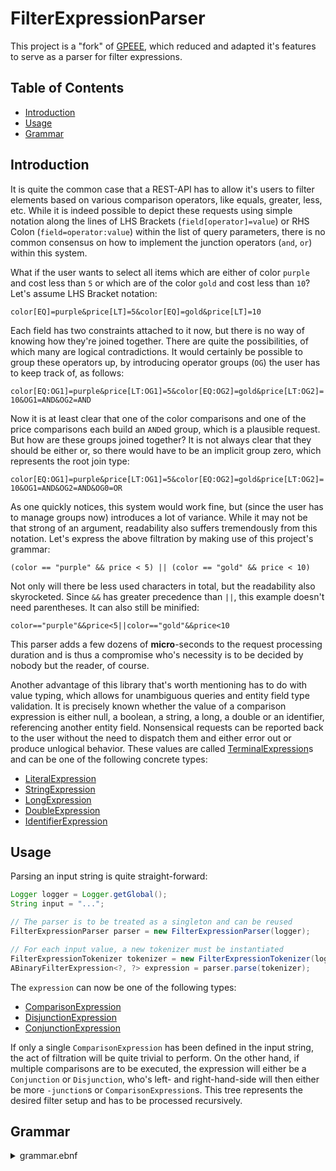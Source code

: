 <!-- This file is rendered by https://github.com/BlvckBytes/readme_helper -->

# FilterExpressionParser

This project is a "fork" of [GPEEE](https://github.com/BlvckBytes/GPEEE), which reduced and adapted it's features to serve as a parser for filter expressions.

## Table of Contents
- [Introduction](#introduction)
- [Usage](#usage)
- [Grammar](#grammar)

## Introduction

It is quite the common case that a REST-API has to allow it's users to filter elements based on various comparison operators, like equals, greater, less, etc. While it is indeed possible to depict these requests using simple notation along the lines of LHS Brackets (`field[operator]=value`) or RHS Colon (`field=operator:value`) within the list of query parameters, there is no common consensus on how to implement the junction operators (`and`, `or`) within this system.

What if the user wants to select all items which are either of color `purple` and cost less than `5` or which are of the color `gold` and cost less than `10`? Let's assume LHS Bracket notation:

`color[EQ]=purple&price[LT]=5&color[EQ]=gold&price[LT]=10`

Each field has two constraints attached to it now, but there is no way of knowing how they're joined together. There are quite the possibilities, of which many are logical contradictions. It would certainly be possible to group these operators up, by introducing operator groups (`OG`) the user has to keep track of, as follows:

`color[EQ:OG1]=purple&price[LT:OG1]=5&color[EQ:OG2]=gold&price[LT:OG2]=10&OG1=AND&OG2=AND`

Now it is at least clear that one of the color comparisons and one of the price comparisons each build an `AND`ed group, which is a plausible request. But how are these groups joined together? It is not always clear that they should be either or, so there would have to be an implicit group zero, which represents the root join type:

`color[EQ:OG1]=purple&price[LT:OG1]=5&color[EQ:OG2]=gold&price[LT:OG2]=10&OG1=AND&OG2=AND&OG0=OR`

As one quickly notices, this system would work fine, but (since the user has to manage groups now) introduces a lot of variance. While it may not be that strong of an argument, readability also suffers tremendously from this notation. Let's express the above filtration by making use of this project's grammar:

`(color == "purple" && price < 5) || (color == "gold" && price < 10)`

Not only will there be less used characters in total, but the readability also skyrocketed. Since `&&` has greater precedence than `||`, this example doesn't need parentheses. It can also still be minified:

`color=="purple"&&price<5||color=="gold"&&price<10`

This parser adds a few dozens of **micro**-seconds to the request processing duration and is thus
a compromise who's necessity is to be decided by nobody but the reader, of course.

Another advantage of this library that's worth mentioning has to do with value typing, which allows for unambiguous queries and entity field type validation. It is precisely known whether the value of a comparison expression is either null, a boolean, a string, a long, a double or an identifier, referencing another entity field. Nonsensical requests can be reported back to the user without the need to dispatch them and either error out or produce unlogical behavior. These values are called [TerminalExpression](src/main/java/me/blvckbytes/filterexpressionparser/parser/expression/TerminalExpression.java)s and can be one of the following concrete types:
- [LiteralExpression](src/main/java/me/blvckbytes/filterexpressionparser/parser/expression/LiteralExpression.java)
- [StringExpression](src/main/java/me/blvckbytes/filterexpressionparser/parser/expression/StringExpression.java)
- [LongExpression](src/main/java/me/blvckbytes/filterexpressionparser/parser/expression/LongExpression.java)
- [DoubleExpression](src/main/java/me/blvckbytes/filterexpressionparser/parser/expression/DoubleExpression.java)
- [IdentifierExpression](src/main/java/me/blvckbytes/filterexpressionparser/parser/expression/IdentifierExpression.java)

## Usage

Parsing an input string is quite straight-forward:

```java
Logger logger = Logger.getGlobal();
String input = "...";

// The parser is to be treated as a singleton and can be reused
FilterExpressionParser parser = new FilterExpressionParser(logger);

// For each input value, a new tokenizer must be instantiated
FilterExpressionTokenizer tokenizer = new FilterExpressionTokenizer(logger, input);
ABinaryFilterExpression<?, ?> expression = parser.parse(tokenizer);
```

The `expression` can now be one of the following types:
- [ComparisonExpression](src/main/java/me/blvckbytes/filterexpressionparser/parser/expression/ComparisonExpression.java)
- [DisjunctionExpression](src/main/java/me/blvckbytes/filterexpressionparser/parser/expression/DisjunctionExpression.java)
- [ConjunctionExpression](src/main/java/me/blvckbytes/filterexpressionparser/parser/expression/ConjunctionExpression.java)

If only a single `ComparisonExpression` has been defined in the input string, the act of filtration will be quite trivial to perform. On the other hand, if multiple comparisons are to be executed, the expression will either be a `Conjunction` or `Disjunction`, who's left- and right-hand-side will then either be more `-junction`s or `ComparisonExpression`s. This tree represents the desired filter setup and has to be processed recursively.

## Grammar

<details>
<summary>grammar.ebnf</summary>

```ebnf
Digit ::= [0-9]
Letter ::= [A-Za-z]

Long ::= "-"? Digit+ ("e" Digit+)?
Double ::= "-"? Digit* "." Digit+ ("e" "-"? Digit+)?
Literal ::= "true" | "false" | "null"

# Quotes within string literals need to be escaped
String ::= '"' ('\"' | [^"])* '"'

# Identifiers represent fields to be filtered by
Identifier ::= Letter (Digit | Letter | '_' | '.')*

Value := Long
       | Double
       | String
       | Literal
       | Identifier # Fields can be matched on other fields within
                    # the same object as well, not just static values

ComparisonOperator ::= ">"   # Greater than
                     | "<"   # Less than
                     | ">="  # Greater than or equal
                     | "<="  # Less than or equal
                     | "=="  # Equals
                     | "===" # Equals sensitively
                     | "!="  # Not Equals
                     | "!==" # Not Equals sensitively
                     | "?"   # Regex match
                     | "??"  # Regex match sensitively
                     | ">%"  # Starts with
                     | "<%"  # Ends with
                     | "%"   # Contains
                     | "%%"  # Contains fuzzy

DisjunctionExpression ::= ConjunctionExpression ("||" ConjunctionExpression)*
ConjunctionExpression ::= ParenthesesExpression ("&&" ParenthesesExpression)*
ParenthesesExpression ::= ("(" FilterExpression ")") | ComparisonExpression
ComparisonExpression ::= Identifier ComparisonOperator Value
FilterExpression ::= DisjunctionExpression
```
</details>


